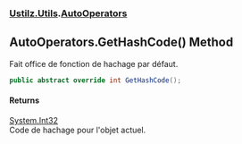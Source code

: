 ### [Ustilz.Utils](Ustilz.Utils.md 'Ustilz.Utils').[AutoOperators](Ustilz.Utils.AutoOperators.md 'Ustilz.Utils.AutoOperators')

## AutoOperators.GetHashCode() Method

Fait office de fonction de hachage par défaut.

```csharp
public abstract override int GetHashCode();
```

#### Returns
[System.Int32](https://docs.microsoft.com/en-us/dotnet/api/System.Int32 'System.Int32')  
Code de hachage pour l'objet actuel.